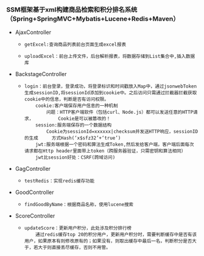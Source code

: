 ### SSM框架基于xml构建商品检索和积分排名系统（Spring+SpringMVC+Mybatis+Lucene+Redis+Maven）

- AjaxController

  - ```
    getExcel:查询商品列表前台页面生成excel报表
    ```

  - ```
    uploadExcel：前台上传文件，后台解析报表，将数据存储到List集合中,插入数据库
    ```

- BackstageController

  - ```
    login：前台登录，登录成功，将登录标识和时间戳放入Map中，通过jsonwebToken生成sessionID,将sessionId添加到cookie中。之后访问只需通过拦截器拦截获取cookie中的信息，判断是否有访问权限。
    	cookie:客户端保存用户信息的一种机制
    		问题：HTTP客户端软件（包括curl、Node.js）都可以发送任意的HTTP请求，			Cookie是可以被篡改的！
    	session:服务端保存的一个数据结构
    		Cookie为sessionId=xxxxxx|checksum并发送HTTP响应，sessionID 的生成		方式Hash(‘x$sfz32’+‘true’)
    	jwt:服务端根据一个密码和算法生成Token,然后发给客户端，客户端后面每次请求都在Http header里面带上token（跨服务器验证，只需密钥和算法相同）
    	jwt比session好处：CSRF(跨域访问)
    ```

- GagController

  - ```
    testRedis：实现redis缓存功能
    ```

- GoodController

  - ```
    findGoodByName：根据商品名称，使用lucene搜索
    ```

- ScoreController

  - ```
    updateScore：更新用户积分，此处涉及积分排行榜
    	通过redis缓存top 20的积分用户，更新用户积分时，需要判断缓存中是否有该用户，如果原本有则修改原有的；如果没有，则取出缓存中最后一名，判断积分是否大于，若大于则直接丢尽缓存，否则不用管。
    ```